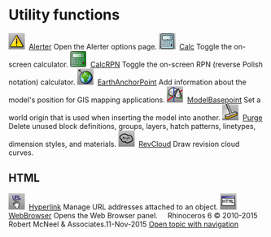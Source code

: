 ---
---


# Utility functions
![images/alerter.png](images/alerter.png) [Alerter](alerter.html) 
Open the Alerter options page.
![images/calc.png](images/calc.png) [Calc](calc.html) 
Toggle the on-screen calculator.
![images/calcrpn.png](images/calcrpn.png) [CalcRPN](calc.html#calcrpn) 
Toggle the on-screen RPN (reverse Polish notation) calculator.
![images/earthanchorpoint.png](images/earthanchorpoint.png) [EarthAnchorPoint](earthanchorpoint.html) 
Add information about the model's position for GIS mapping applications.
![images/modelbasepoint.png](images/modelbasepoint.png) [ModelBasepoint](modelbasepoint.html) 
Set a world origin that is used when inserting the model into another.
![images/purge.png](images/purge.png) [Purge](purge.html) 
Delete unused block definitions, groups, layers, hatch patterns, linetypes, dimension styles, and materials.
![images/revcloud.png](images/revcloud.png) [RevCloud](revcloud.html) 
Draw revision cloud curves.

## HTML
![images/hyperlink.png](images/hyperlink.png) [Hyperlink](hyperlink.html) 
Manage URL addresses attached to an object.
![images/webbrowser.png](images/webbrowser.png) [WebBrowser](webbrowser.html) 
Opens the Web Browser panel.
&#160;
&#160;
Rhinoceros 6 © 2010-2015 Robert McNeel &amp; Associates.11-Nov-2015
 [Open topic with navigation](sak-utilities.html) 

